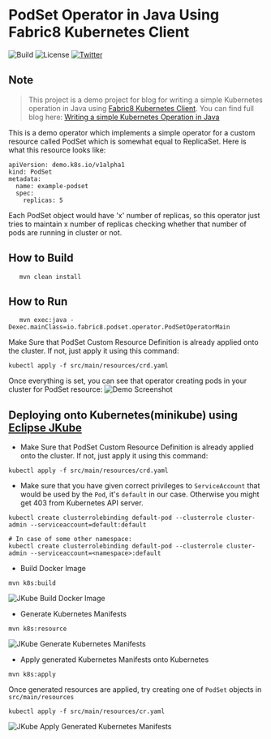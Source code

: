 # PodSet Operator in Java Using Fabric8 Kubernetes Client

![Build](https://github.com/rohanKanojia/podsetoperatorinjava/workflows/Java%20CI%20with%20Maven/badge.svg?branch=master)
![License](https://img.shields.io/github/license/rohanKanojia/podsetoperatorinjava)
[![Twitter](https://img.shields.io/twitter/follow/fabric8io?style=social)](https://twitter.com/fabric8io)

## Note
> This project is a demo project for blog for writing a simple Kubernetes operation in Java using [Fabric8 Kubernetes Client](https://github.com/fabric8io/kubernetes-client). You can find full blog here: [Writing a simple Kubernetes Operation in Java](https://developers.redhat.com/blog/2019/10/07/write-a-simple-kubernetes-operator-in-java-using-the-fabric8-kubernetes-client/)

This is a demo operator which implements a simple operator for a custom resource called PodSet which is somewhat equal to ReplicaSet. Here 
is what this resource looks like:
```
apiVersion: demo.k8s.io/v1alpha1
kind: PodSet
metadata:
  name: example-podset
  spec:
    replicas: 5
```

Each PodSet object would have 'x' number of replicas, so this operator just tries to maintain x number of replicas checking whether that number
of pods are running in cluster or not.

## How to Build
```
   mvn clean install
```

## How to Run
```
   mvn exec:java -Dexec.mainClass=io.fabric8.podset.operator.PodSetOperatorMain
```

Make Sure that PodSet Custom Resource Definition is already applied onto the cluster. If not, just apply it using this command:
```
kubectl apply -f src/main/resources/crd.yaml
```

Once everything is set, you can see that operator creating pods in your cluster for PodSet resource:
![Demo Screenshot](https://i.imgur.com/ECNKBjG.png)

## Deploying onto Kubernetes(minikube) using [Eclipse JKube](https://github.com/eclipse/jkube)
- Make Sure that PodSet Custom Resource Definition is already applied onto the cluster. If not, just apply it using this command:
 ```
 kubectl apply -f src/main/resources/crd.yaml
 ```
- Make sure that you have given correct privileges to `ServiceAccount` that would be used by the `Pod`, it's `default` in our case. Otherwise you might get 403 from Kubernetes API server.
```
kubectl create clusterrolebinding default-pod --clusterrole cluster-admin --serviceaccount=default:default

# In case of some other namespace:
kubectl create clusterrolebinding default-pod --clusterrole cluster-admin --serviceaccount=<namespace>:default
```
- Build Docker Image
```
mvn k8s:build
```
![JKube Build Docker Image](https://i.imgur.com/IXVlZ8e.png)

- Generate Kubernetes Manifests
```
mvn k8s:resource
```
![JKube Generate Kubernetes Manifests](https://i.imgur.com/slDdq3X.png)
- Apply generated Kubernetes Manifests onto Kubernetes
```
mvn k8s:apply
```
Once generated resources are applied, try creating one of `PodSet` objects in `src/main/resources`
```
kubectl apply -f src/main/resources/cr.yaml
```
![JKube Apply Generated Kubernetes Manifests](https://i.imgur.com/dgp8lX5.png)
